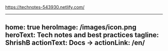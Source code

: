 https://technotes-543930.netlify.com/

---
home: true
heroImage: /images/icon.png
heroText: Tech notes and best practices 
tagline: ShrishB
actionText: Docs →
actionLink: /en/
---
